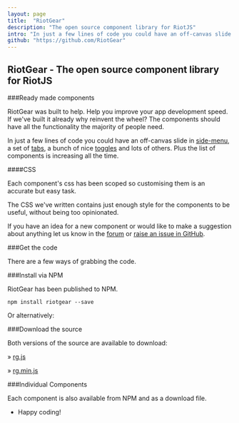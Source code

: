 ```yaml
---
layout: page
title:  "RiotGear"
description: "The open source component library for RiotJS"
intro: "In just a few lines of code you could have an off-canvas slide in side-menu, a set of tabs, a bunch of nice toggles and lots of others. The list of components is increasing all the time..."
github: "https://github.com/RiotGear"
---
```


## RiotGear - The open source component library for RiotJS

###Ready made components

RiotGear was built to help. Help you improve your app development speed. If we've built it already why reinvent the wheel? The components should have all the functionality the majority of people need.

In just a few lines of code you could have an off-canvas slide in [side-menu](https://riotgear.github.io/components/sidemenu), a set of [tabs](https://riotgear.github.io/components/tabs), a bunch of nice [toggles](https://riotgear.github.io/components/toggle) and lots of others. Plus the list of components is increasing all the time.

####CSS

Each component's css has been scoped so customising them is an accurate but easy task.

The CSS we've written contains just enough style for the components to be useful, without being too opinionated.

If you have an idea for a new component or would like to make a suggestion about anything let us know in the [forum](https://riotgear.github.io/forum) or [raise an issue in GitHub](https://github.com/RiotGear/rg/issues).

###Get the code

There are a few ways of grabbing the code.

###Install via NPM

RiotGear has been published to NPM.

    npm install riotgear --save

Or alternatively:

###Download the source

Both versions of the source are available to download:

» [rg.js](https://raw.githubusercontent.com/RiotGear/rg/master/dist/rg.js)

» [rg.min.js](https://raw.githubusercontent.com/RiotGear/rg/master/dist/rg.min.js)

###Individual Components

Each component is also available from NPM and as a download file.

- Happy coding!
